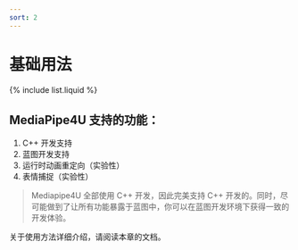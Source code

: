```yaml
---
sort: 2
---
```

# 基础用法

{% include list.liquid %}

## MediaPipe4U 支持的功能：

1. C++ 开发支持
2. 蓝图开发支持
3. 运行时动画重定向（实验性）
4. 表情捕捉（实验性）


> Mediapipe4U 全部使用 C++ 开发，因此完美支持 C++ 开发的。同时，尽可能做到了让所有功能暴露于蓝图中，你可以在蓝图开发环境下获得一致的开发体验。

关于使用方法详细介绍，请阅读本章的文档。